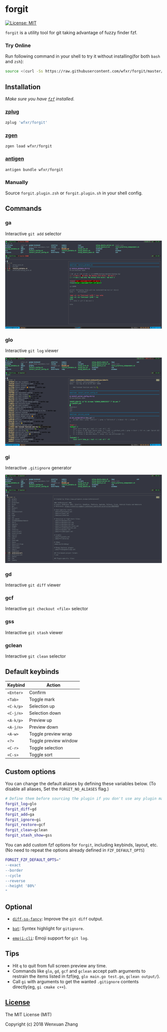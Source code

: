 # forgit

[![License: MIT](https://img.shields.io/badge/License-MIT-yellow.svg)](https://opensource.org/licenses/MIT)

`forgit` is a utility tool for git taking advantage of fuzzy finder fzf.

### Try Online

Run following command in your shell to try it without installing(for both `bash` and `zsh`):
``` bash
source <(curl -Ss https://raw.githubusercontent.com/wfxr/forgit/master/forgit.plugin.zsh)
```

## Installation

*Make sure you have [`fzf`](https://github.com/junegunn/fzf) installed.*

### [zplug](https://github.com/zplug/zplug)

``` zsh
zplug 'wfxr/forgit'
```

### [zgen](https://github.com/tarjoilija/zgen)
```
zgen load wfxr/forgit
```

### [antigen](https//github.com/zsh-users/antigen)

```
antigen bundle wfxr/forgit
```

### Manually

Source `forgit.plugin.zsh` or `forgit.plugin.sh` in your shell config.

## Commands

### ga

Interactive `git add` selector

![screenshot](https://raw.githubusercontent.com/wfxr/i/master/forgit-ga.png)

### glo

Interactive `git log` viewer

![screenshot](https://raw.githubusercontent.com/wfxr/i/master/forgit-glo.png)

### gi

Interactive `.gitignore` generator

![screenshot](https://raw.githubusercontent.com/wfxr/i/master/forgit-gi.png)

### gd

Interactive `git diff` viewer

### gcf

Interactive `git checkout <file>` selector

### gss

Interactive `git stash` viewer

### gclean

Interactive `git clean` selector


## Default keybinds

| Keybind    | Action                |
| ---------- | --------------------- |
| `<Enter>`  | Confirm               |
| `<Tab>`    | Toggle mark           |
| `<C-k/p>`  | Selection up          |
| `<C-j/n>`  | Selection down        |
| `<A-k/p>`  | Preview up            |
| `<A-j/n>`  | Preview down          |
| `<A-w>`    | Toggle preview wrap   |
| `<?>`      | Toggle preview window |
| `<C-r>`    | Toggle selection      |
| `<C-s>`    | Toggle sort           |

## Custom options

You can change the default aliases by defining these variables below.
(To disable all aliases, Set the `FORGIT_NO_ALIASES` flag.)

``` bash
# Define them before sourcing the plugin if you don't use any plugin manager.
forgit_log=glo
forgit_diff=gd
forgit_add=ga
forgit_ignore=gi
forgit_restore=gcf
forgit_clean=gclean
forgit_stash_show=gss
```

You can add custom fzf options for `forgit`, including keybinds, layout, etc.
(No need to repeat the options already defined in `FZF_DEFAULT_OPTS`)

``` bash
FORGIT_FZF_DEFAULT_OPTS="
--exact
--border
--cycle
--reverse
--height '80%'
"
```
## Optional

- [`diff-so-fancy`](https://github.com/so-fancy/diff-so-fancy): Improve the `git diff` output.

- [`bat`](https://github.com/sharkdp/bat.git): Syntex highlight for `gitignore`.

- [`emoji-cli`](https://github.com/wfxr/emoji-cli): Emoji support for `git log`.

## Tips

- Hit `q` to quit from full screen preview any time.
- Commands like `glo`, `gd`, `gcf` and `gclean` accept path arguments to restrain the items listed in fzf(eg, `glo main.go test.go`, `gclean output/`).
- Call `gi` with arguments to get the wanted `.gitignore` contents directly(eg, `gi cmake c++`).

## [License](LICENSE.txt)

The MIT License (MIT)

Copyright (c) 2018 Wenxuan Zhang

